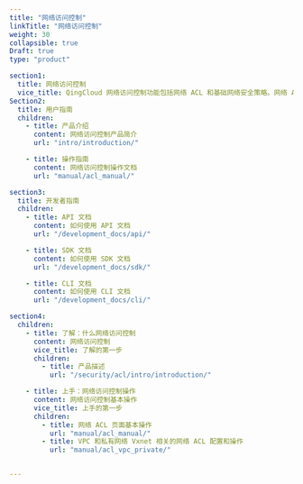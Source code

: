 ```yaml
---
title: "网络访问控制"
linkTitle: "网络访问控制"
weight: 30
collapsible: true
Draft: true
type: "product"

section1:
  title: 网络访问控制
  vice_title: QingCloud 网络访问控制功能包括网络 ACL 和基础网络安全策略。网络 ACL 是私有网络（Vxnet）的进出流量控制表，您可以在这里创建和配置 ACL 规则。
Section2:
  title: 用户指南
  children:
    - title: 产品介绍
      content: 网络访问控制产品简介
      url: "intro/introduction/"

    - title: 操作指南
      content: 网络访问控制操作文档
      url: "manual/acl_manual/"

section3:
  title: 开发者指南
  children:
    - title: API 文档
      content: 如何使用 API 文档
      url: "/development_docs/api/"

    - title: SDK 文档
      content: 如何使用 SDK 文档
      url: "/development_docs/sdk/"

    - title: CLI 文档
      content: 如何使用 CLI 文档
      url: "/development_docs/cli/"

section4:
  children:
    - title: 了解：什么网络访问控制
      content: 网络访问控制
      vice_title: 了解的第一步
      children:
        - title: 产品描述
          url: "/security/acl/intro/introduction/"

    - title: 上手：网络访问控制操作
      content: 网络访问控制基本操作
      vice_title: 上手的第一步
      children:
        - title: 网络 ACL 页面基本操作
          url: "manual/acl_manual/" 
        - title: VPC 和私有网络 Vxnet 相关的网络 ACL 配置和操作
          url: "manual/acl_vpc_private/"  


---
```




